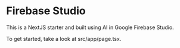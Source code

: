 # Firebase Studio

This is a NextJS starter and built using AI in Google Firebase Studio.

To get started, take a look at src/app/page.tsx.
